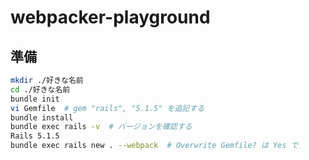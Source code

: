 # webpacker-playground

## 準備

```bash
mkdir ./好きな名前
cd ./好きな名前
bundle init
vi Gemfile  # gem "rails", "5.1.5" を追記する
bundle install
bundle exec rails -v  # バージョンを確認する
Rails 5.1.5
bundle exec rails new . --webpack  # Overwrite Gemfile? は Yes で
```
